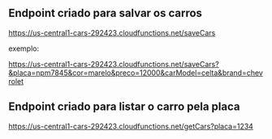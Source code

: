 
## Endpoint criado para salvar os carros

https://us-central1-cars-292423.cloudfunctions.net/saveCars

exemplo:

https://us-central1-cars-292423.cloudfunctions.net/saveCars?&placa=npm7845&cor=marelo&preco=12000&carModel=celta&brand=chevrolet

## Endpoint criado para listar o carro pela placa

https://us-central1-cars-292423.cloudfunctions.net/getCars?placa=1234


